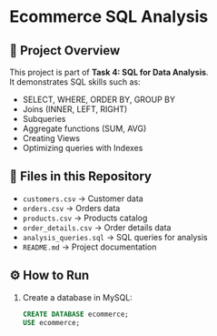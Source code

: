 # Ecommerce SQL Analysis

## 📌 Project Overview
This project is part of **Task 4: SQL for Data Analysis**.  
It demonstrates SQL skills such as:
- SELECT, WHERE, ORDER BY, GROUP BY
- Joins (INNER, LEFT, RIGHT)
- Subqueries
- Aggregate functions (SUM, AVG)
- Creating Views
- Optimizing queries with Indexes

## 📂 Files in this Repository
- `customers.csv` → Customer data
- `orders.csv` → Orders data
- `products.csv` → Products catalog
- `order_details.csv` → Order details data
- `analysis_queries.sql` → SQL queries for analysis
- `README.md` → Project documentation

## ⚙️ How to Run
1. Create a database in MySQL:  
   ```sql
   CREATE DATABASE ecommerce;
   USE ecommerce;
  
